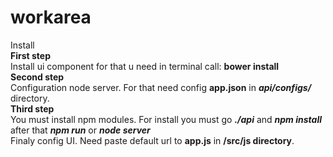 # workarea
Install<br>
<b>First step</b> <br>
Install ui component for that u need in terminal call:
<b>bower install</b> <br>
<b>Second step</b><br>Configuration node server. For that need config <b>app.json</b> in <b><i>api/configs/</i></b> directory.
<br>
<b>Third step</b><br>
You must install npm modules. For install you must go <b><i>./api</i></b> and <b><i>npm install</i></b> after that <b><i>npm run</i></b> or <b><i>node server</i></b><br>
Finaly config UI. Need paste default url to <b>app.js</b> in <b>/src/js directory</b>.
